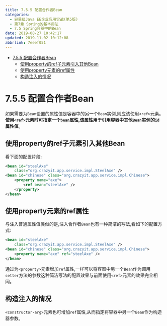 ```yaml
---
title: 7.5.5 配置合作者Bean
categories: 
  - 轻量级Java EE企业应用实战(第5版)
  - 第7章 Spring的基本用法
  - 7.5 Spring容器中的Bean
date: 2019-08-27 10:42:17
updated: 2019-11-02 10:12:08
abbrlink: 7eeef051
---
```

<div id='my_toc'>

- [7.5.5 配置合作者Bean](/JavaReadingNotes/7eeef051/#7-5-5-配置合作者Bean)
    - [使用property的ref子元素引入其他Bean](/JavaReadingNotes/7eeef051/#使用property的ref子元素引入其他Bean)
    - [使用property元素的ref属性](/JavaReadingNotes/7eeef051/#使用property元素的ref属性)
    - [构造注入的情况](/JavaReadingNotes/7eeef051/#构造注入的情况)

</div>
<!--more-->
<script>if (navigator.platform.toLowerCase() == 'win32'){document.getElementById('my_toc').style.display = 'none';}</script>

<!--end-->
<!--SSTStart-->
# 7.5.5 配置合作者Bean #
如果需要为`Bean`设置的属性值是容器中的另一个`Bean`实例,则应该使用`<ref>`元素。**使用`<ref>`元素时可指定一个`bean`属性,该属性用于引用容器中其他`Bean`实例的`id`属性值**。
## 使用property的ref子元素引入其他Bean ##
看下面的配置片段:
```xml
<bean id="steelAxe"
    class="org.crazyit.app.service.impl.SteelAxe" />
<bean id="chinese" class="org.crazyit.app.service.impl.Chinese">
    <property name="axe">
        <ref bean="steelAxe" />
    </property>
</bean>
```
## 使用property元素的ref属性 ##
与注入普通属性值类似的是,注入合作者`Bean`也有一种简洁的写法,看如下的配置方式:
```xml
<bean id="steelAxe"
    class="org.crazyit.app.service.impl.SteelAxe" />
<bean id="chinese" class="org.crazyit.app.service.impl.Chinese">
    <property name="axe" ref="steelAxe" />
</bean>
```
通过为`<property>`元素增加`ref`属性,一样可以将容器中另一个`Bean`作为调用`setter`方法的参数这种简洁写法的配置效果与前面使用`<ref>`元素的效果完全相同。
## 构造注入的情况 ##
`<constructor-arg>`元素也可增加`ref`属性,从而指定将容器中另一个`Bean`作为构造器参数。
<!--SSTStop-->

